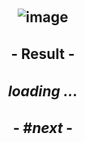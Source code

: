 # <p align="center"> ![image](https://github.com/ChrstphrChevalier/42Cursus/assets/146819291/e256cb30-c2e7-4756-9916-77191d135b70) </p>

# <p align="center"> - Result - </p>

# <p align="center"> *loading ...* </p>

# <p align="center"> - #*next* - </p>
